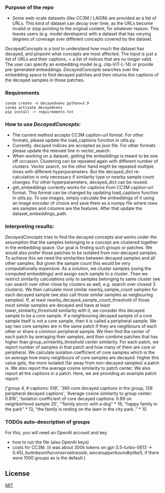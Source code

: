 ### Purpose of the repo
- Some web-scale datasets (like CC3M / LAION) are provided as a list of URLs. 
This kind of dataset can *decay* over time, as the URLs become invalid or stop pointing to the original content, for whatever reason.  This 
leaves users (e.g. model developers) with a dataset that has varying degrees of coverage over different concepts covered by the dataset.

*DecayedConcepts* is a tool to understand how much the dataset has decayed, and pinpoint what concepts are most affected.
The input is just a list of URLs and their captions, + a list of indices that are no longer valid.
The user can specify an embedding model (e.g. clip-ViT-L-14) or provide pre-generated embeddings.
*DecayedConcepts* searches over the embedding space to find decayed patches and then returns the captions of the decayed samples in those patches.


### Requirements
```
conda create -n decayedvenv python=3.9
conda activate decayedvenv
pip install -r requirements.txt
```


### How to use *DecayedConcepts*:
- The current method accepts CC3M caption-url format. For other formats, please update the load_captions function in utils.py.
- Currently, decayed indices are accepted as json file. For other formats please update the relevant line in vector_search.
- When working on a dataset, getting the embeddings is meant to be one off occasion.
Clustering can be repeated again with different number of clusters.
Vector search, on the other hand might be repeated multiple times with different hyperparameters. But the decayed_dict re-calculation is only necessary if similarity type or nearby sample count changes.
For other hyperparameters, decayed_dict can be reused.
- get_embeddings currently works for captions from CC3M caption-url format. This format can be changed by updating load_captions function in utils.py.
To use images, simply calculate the embeddings of it using an image encoder of choice and save them as a numpy file where rows are samples and columns are the features.
After that update the dataset_embeddings_path.


### Interpreting results:
*DecayedConcepts* tries to find the decayed concepts and works under the assumption that the samples belonging to a concept are clustered together in the embedding space. Our goal is finding such groups or patches.
We would also prefer those patches to be isolated from non-decayed samples. To achieve this we need the similarities between decayed samples and all other samples. But given the sample count this would be very computationally expensive. As a solution, we cluster samples (using the computed embeddings) and assign each sample to a cluster. Then we restrict similarity calculations only to samples belonging to same cluster (we can search over other close by clusters as well, e.g. search over closest 3 clusters). We then calculate most similar nearby_sample_count samples for each decayed sample (we also call those similar samples as neigbouring samples). If, at least nearby_decayed_sample_count_threshold of those most similar samples are decayed and have at least lower_similarity_threshold similarity with it, we consider this decayed sample to be a core sample. If a neighbouring decayed sample of a core sample itself is not a core sample, then it is called a peripheral sample. We say two core samples are in the same patch if they are neighbours of each other or share a common peripheral sample. We then find the center of each patch by averaging their samples, and then combine patches that has higher than group_similartity_threshold center similarity.
For each patch, we report number of samples in that patch and how many of them are core or peripheral. We calculate isolation coefficient of core samples which is the on average how many neighbours of core samples are decayed. Higher this value gets, the more isolated (far away from non-decayed samples) a patch is. We also report the average cosine similarity to patch center. We also report all the captions in a patch.
Here, we are providing an example patch report:

['group 4, # captions: 518',
  '390 core decayed captions in the group, 128 peripheral decayed captions',
  'Average cosine similarity to group center: 0.816',
  'Isolation coefficient of core decayed captions: 0.89 on neighborhood sample 20',
  '"family picnic with a dog" * 19, "happy family in the park" * 13, "the family is resting on the lawn in the city park ." * 10

### TODOs auto-description of groups
For this, you will need an OpenAI account and key.
- how to run the file (also OpenAI keys)
- costs for CC3M. (it was about 300k tokens on gpt-3.5-turbo-0613 -> 0.45$), but to be on the conservative side, we can upper bound by like 5$, if there were 1000 groups as is the default.)

## License
[MIT](https://choosealicense.com/licenses/mit/)

